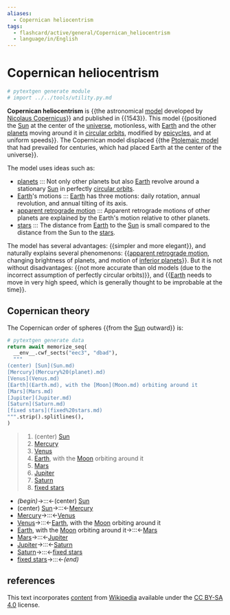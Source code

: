 ```yaml
---
aliases:
  - Copernican heliocentrism
tags:
  - flashcard/active/general/Copernican_heliocentrism
  - language/in/English
---
```


# Copernican heliocentrism

```Python
# pytextgen generate module
# import ../../tools/utility.py.md
```

__Copernican heliocentrism__ is {{the astronomical [model](scientific%20modelling.md) developed by [Nicolaus Copernicus](Nicolaus%20Copernicus.md)}} and published in {{1543}}. This model {{positioned the [Sun](Sun.md) at the center of the [universe](universe.md), motionless, with [Earth](Earth.md) and the other [planets](planet.md) moving around it in [circular orbits](circular%20orbit.md), modified by [epicycles](deferent%20and%20epicycle.md), and at uniform speeds}}. The Copernican model displaced {{the [Ptolemaic model](geocentric%20model.md#Ptolemaic%20model) that had prevailed for centuries, which had placed Earth at the center of the universe}}. <!--SR:!2024-12-18,118,290!2024-09-03,22,210!2024-09-02,50,290!2025-02-06,168,310-->

The model uses ideas such as:

- [planets](planet.md) ::: Not only other planets but also [Earth](Earth.md) revolve around a stationary [Sun](Sun.md) in perfectly [circular orbits](circular%20orbit.md). <!--SR:!2024-10-15,70,341!2024-10-14,69,341-->
- [Earth](Earth.md)'s motions ::: [Earth](Earth.md) has three motions: daily rotation, annual revolution, and annual tilting of its axis. <!--SR:!2024-11-03,83,341!2024-10-21,74,341-->
- [apparent retrograde motion](apparent%20retrograde%20motion.md) ::: Apparent retrograde motions of other planets are explained by the Earth's motion relative to other planets. <!--SR:!2024-10-14,63,321!2024-09-29,59,321-->
- [stars](star.md) ::: The distance from [Earth](Earth.md) to the [Sun](Sun.md) is small compared to the distance from the Sun to the [stars](star.md). <!--SR:!2024-09-22,48,321!2024-11-01,81,341-->

The model has several advantages: {{simpler and more elegant}}, and naturally explains several phenomenons: {{[apparent retrograde motion](apparent%20retrograde%20motion.md), changing brightness of planets, and motion of [inferior planets](inferior%20and%20superior%20planets.md)}}. But it is not without disadvantages: {{not more accurate than old models (due to the incorrect assumption of perfectly circular orbits)}}, and {{[Earth](Earth.md) needs to move in very high speed, which is generally thought to be improbable at the time}}. <!--SR:!2024-11-02,83,341!2024-10-05,58,321!2024-10-01,61,321!2024-11-02,82,341-->

## Copernican theory

The Copernican order of spheres {{from the [Sun](Sun.md) outward}} is: <!--SR:!2024-09-19,65,310-->

```Python
# pytextgen generate data
return await memorize_seq(
  __env__.cwf_sects("eec3", "dbad"),
  """
(center) [Sun](Sun.md)
[Mercury](Mercury%20(planet).md)
[Venus](Venus.md)
[Earth](Earth.md), with the [Moon](Moon.md) orbiting around it
[Mars](Mars.md)
[Jupiter](Jupiter.md)
[Saturn](Saturn.md)
[fixed stars](fixed%20stars.md)
""".strip().splitlines(),
)
```

<!--pytextgen generate section="eec3"--><!-- The following content is generated at 2024-06-25T18:12:43.051056+08:00. Any edits will be overridden! -->

> 1. (center) [Sun](Sun.md)
> 2. [Mercury](Mercury%20(planet).md)
> 3. [Venus](Venus.md)
> 4. [Earth](Earth.md), with the [Moon](Moon.md) orbiting around it
> 5. [Mars](Mars.md)
> 6. [Jupiter](Jupiter.md)
> 7. [Saturn](Saturn.md)
> 8. [fixed stars](fixed%20stars.md)

<!--/pytextgen-->

<!--pytextgen generate section="dbad"--><!-- The following content is generated at 2024-06-25T18:12:42.995238+08:00. Any edits will be overridden! -->

- _(begin)_→:::←(center) [Sun](Sun.md) <!--SR:!2024-09-04,52,310!2025-02-04,168,310-->
- (center) [Sun](Sun.md)→:::←[Mercury](Mercury%20(planet).md) <!--SR:!2024-09-27,71,310!2024-09-26,70,310-->
- [Mercury](Mercury%20(planet).md)→:::←[Venus](Venus.md) <!--SR:!2024-08-27,43,290!2025-01-02,129,290-->
- [Venus](Venus.md)→:::←[Earth](Earth.md), with the [Moon](Moon.md) orbiting around it <!--SR:!2024-12-18,117,290!2024-08-28,43,290-->
- [Earth](Earth.md), with the [Moon](Moon.md) orbiting around it→:::←[Mars](Mars.md) <!--SR:!2024-09-14,61,310!2024-11-08,85,270-->
- [Mars](Mars.md)→:::←[Jupiter](Jupiter.md) <!--SR:!2024-09-21,65,310!2024-12-09,109,290-->
- [Jupiter](Jupiter.md)→:::←[Saturn](Saturn.md) <!--SR:!2025-01-10,148,310!2024-09-15,62,310-->
- [Saturn](Saturn.md)→:::←[fixed stars](fixed%20stars.md) <!--SR:!2024-09-18,64,310!2024-09-25,69,310-->
- [fixed stars](fixed%20stars.md)→:::←_(end)_ <!--SR:!2024-09-07,55,310!2024-09-05,53,310-->

<!--/pytextgen-->

## references

This text incorporates [content](https://en.wikipedia.org/wiki/Copernican_heliocentrism) from [Wikipedia](Wikipedia.md) available under the [CC BY-SA 4.0](https://creativecommons.org/licenses/by-sa/4.0/) license.
